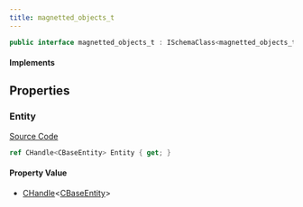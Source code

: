 ```yaml
---
title: magnetted_objects_t
---
```


```csharp
public interface magnetted_objects_t : ISchemaClass<magnetted_objects_t>, ISchemaField, ISchemaClass, INativeHandle
```

#### Implements

## Properties

### Entity

[Source Code](https://github.com/swiftly-solution/swiftlys2/blob/beta/managed/src/SwiftlyS2.Generated/Schemas/Interfaces/magnetted_objects_t.cs#L16)

```csharp
ref CHandle<CBaseEntity> Entity { get; }
```

#### Property Value

- [CHandle](/docs/api/shared/natives/chandle-1)<[CBaseEntity](/docs/api/shared/schemadefinitions/cbaseentity)>

